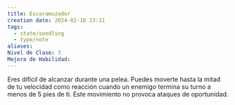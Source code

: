 ```yaml
---
title: Escaramuzador
creation date: 2024-02-16 23:11
tags:
  - state/seedling
  - type/note
aliases: 
Nivel de Clase: 3
Mejora de Habilidad:
---
```

Eres difícil de alcanzar durante una pelea. Puedes moverte hasta la mitad de tu velocidad como
reacción cuando un enemigo termina su turno a menos de 5 pies de ti. Este movimiento no provoca ataques de oportunidad.

